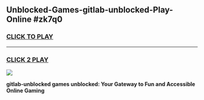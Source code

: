 
## Unblocked-Games-gitlab-unblocked-Play-Online #zk7q0
<h3>
<a href="https://news.freeplayer.one?title=gitlab-unblocked&ref=3">CLICK TO PLAY</a></h3>
<hr>

<h3>
<a href="https://news.freeplayer.one?title=gitlab-unblocked&ref=3">CLICK 2 PLAY</a>
  
</h3>

<a href="https://news.freeplayer.one?title=gitlab-unblocked&ref=3"><img src="https://clearcache.store/games.png"></a>


**gitlab-unblocked games unblocked: Your Gateway to Fun and Accessible Online Gaming**
